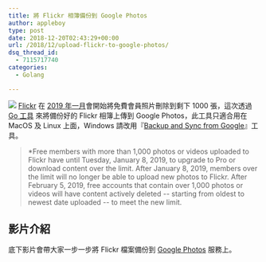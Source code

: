 ```yaml
---
title: 將 Flickr 相簿備份到 Google Photos
author: appleboy
type: post
date: 2018-12-20T02:43:29+00:00
url: /2018/12/upload-flickr-to-google-photos/
dsq_thread_id:
  - 7115717740
categories:
  - Golang

---
```

[![][1]][2] [Flickr][3] 在 [2019 年一月][4]會開始將免費會員照片刪除到剩下 1000 張，這次透過 [Go 工具][5] 來將備份好的 Flickr 相簿上傳到 Google Photos，此工具只適合用在 MacOS 及 Linux 上面，Windows 請改用『[Backup and Sync from Google][6]』工具。

> *Free members with more than 1,000 photos or videos uploaded to Flickr have until Tuesday, January 8, 2019, to upgrade to Pro or download content over the limit. After January 8, 2019, members over the limit will no longer be able to upload new photos to Flickr. After February 5, 2019, free accounts that contain over 1,000 photos or videos will have content actively deleted -- starting from oldest to newest date uploaded -- to meet the new limit.

## 影片介紹

底下影片會帶大家一步一步將 Flickr 檔案備份到 [Google Photos][7] 服務上。

 [1]: https://lh3.googleusercontent.com/D7QDeQ5CKOgRnQoFLn0_uuZ8sYyjsf7o2HedEWYnLYKLx0yUBhNL6FGRQD9UXyzENIpWqUpJPWvzeGxUr1WHi8LA6CJIUYsBF1JlnajNfHSTD6oI-jWthUL9F6ZdmJIEi_09adlnkSU=w2400
 [2]: https://photos.google.com/share/AF1QipP_QY5xz1ceXLg1xyyNs8gWwwctMGS6gAOHecmEYudxrN1sUuk9dVUmyQextiCCEQ?key=VzE2bnhza1g0ZWhPeGZfZHFvYmVFMkEtYmQxSk1R&source=ctrlq.org
 [3]: https://www.flickr.com
 [4]: https://www.flickr.com/lookingahead/
 [5]: https://github.com/nmrshll/gphotos-uploader-cli
 [6]: https://www.playpcesor.com/2017/07/google-Backup-and-Sync-photos.html
 [7]: https://photos.google.com